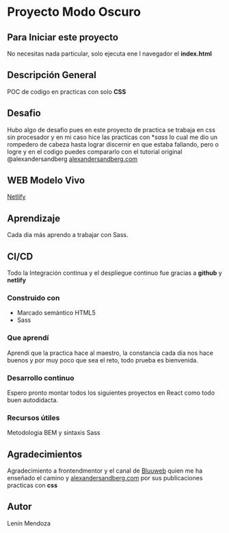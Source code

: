 # Proyecto Modo Oscuro

## Para Iniciar este proyecto

No necesitas nada particular, solo ejecuta ene l navegador el **index.html**


## Descripción General

POC de codigo en practicas con solo **CSS**

## Desafio

Hubo algo de desafio pues en este proyecto de practica se trabaja en css sin procesador y en mi caso hice las practicas con **sass* lo cual me dio un rompedero de cabeza hasta lograr discernir en que estaba fallando, pero o logre y en el codigo puedes compararlo con el tutorial original @alexandersandberg [alexandersandberg.com](https://alexandersandberg.com/theme-switcher/)

## WEB Modelo Vivo
[Netlify](https://modooscurocss.netlify.app/)

## Aprendizaje

Cada dia más aprendo a trabajar con Sass.

## CI/CD
Todo la Integración continua y el despliegue continuo fue gracias a **github** y **netlify**

### Construido con

- Marcado semántico HTML5
- Sass

### Que aprendí

Aprendi que la practica hace al maestro, la constancia cada dia nos hace buenos y por muy poco que sea el reto, todo prueba es bienvenida.

### Desarrollo continuo

Espero pronto montar todos los siguientes proyectos en React como todo buen autodidacta.

### Recursos útiles

Metodologia BEM y sintaxis Sass

## Agradecimientos

Agradecimiento a frontendmentor y el canal de [Bluuweb](https://bluuweb.github.io/) quien me ha enseñado el camino y [alexandersandberg.com](https://alexandersandberg.com/theme-switcher/) por sus publicaciones practicas con **css**

## Autor
Lenin Mendoza

